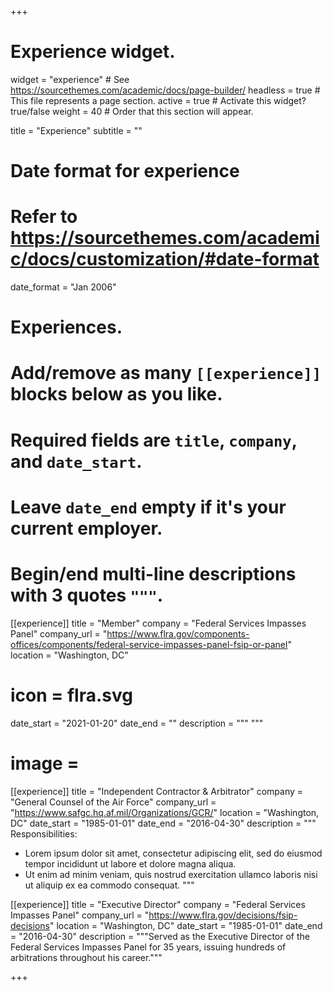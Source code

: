 +++
# Experience widget.
widget = "experience"  # See https://sourcethemes.com/academic/docs/page-builder/
headless = true  # This file represents a page section.
active = true  # Activate this widget? true/false
weight = 40  # Order that this section will appear.

title = "Experience"
subtitle = ""

# Date format for experience
#   Refer to https://sourcethemes.com/academic/docs/customization/#date-format
date_format = "Jan 2006"

# Experiences.
#   Add/remove as many `[[experience]]` blocks below as you like.
#   Required fields are `title`, `company`, and `date_start`.
#   Leave `date_end` empty if it's your current employer.
#   Begin/end multi-line descriptions with 3 quotes `"""`.
[[experience]]
  title = "Member"
  company = "Federal Services Impasses Panel"
  company_url = "https://www.flra.gov/components-offices/components/federal-service-impasses-panel-fsip-or-panel"
  location = "Washington, DC"
  # icon = flra.svg
  date_start = "2021-01-20"
  date_end = ""
  description = """
  """
  # image = 

[[experience]]
  title = "Independent Contractor & Arbitrator"
  company = "General Counsel of the Air Force"
  company_url = "https://www.safgc.hq.af.mil/Organizations/GCR/"
  location = "Washington, DC"
  date_start = "1985-01-01"
  date_end = "2016-04-30"
  description = """
  Responsibilities:
  
  * Lorem ipsum dolor sit amet, consectetur adipiscing elit, sed do eiusmod tempor incididunt ut labore et dolore magna aliqua.
  * Ut enim ad minim veniam, quis nostrud exercitation ullamco laboris nisi ut aliquip ex ea commodo consequat.
  """

[[experience]]
  title = "Executive Director"
  company = "Federal Services Impasses Panel"
  company_url = "https://www.flra.gov/decisions/fsip-decisions"
  location = "Washington, DC"
  date_start = "1985-01-01"
  date_end = "2016-04-30"
  description = """Served as the Executive Director of the Federal Services Impasses Panel for 35 years,
  issuing hundreds of arbitrations throughout his career."""

+++
